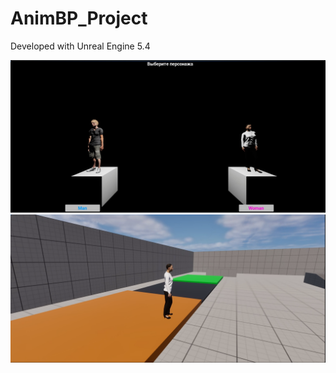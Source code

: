 # AnimBP_Project

Developed with Unreal Engine 5.4

![Иллюстрация к проекту](https://github.com/Kasteas2001/AnimBP_Project/raw/master/ImageForREADME/11.png)
![Иллюстрация к проекту](https://github.com/Kasteas2001/AnimBP_Project/raw/master/ImageForREADME/22.png)